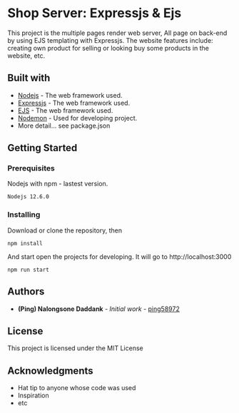 # Shop Server: Expressjs & Ejs

This project is the multiple pages render web server, All page on back-end by using EJS templating with Expressjs. The website features include: creating own product for selling or looking buy some products in the website, etc.

## Built with

- [Nodejs](https://nodejs.org/en/docs/) - The web framework used.
- [Expressjs](https://expressjs.com/) - The web framework used.
- [EJS](https://ejs.co/#docs) - The web framework used.
- [Nodemon](#) - Used for developing project.
- More detail... see package.json

## Getting Started

### Prerequisites

Nodejs with npm - lastest version.

```
Nodejs 12.6.0
```

### Installing

Download or clone the repository, then

```
npm install
```

And start open the projects for developing. It will go to http://localhost:3000

```
npm run start
```

## Authors

- **(Ping) Nalongsone Daddank** - _Initial work_ - [ping58972](https://github.com/ping58972)

## License

This project is licensed under the MIT License

## Acknowledgments

- Hat tip to anyone whose code was used
- Inspiration
- etc
